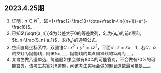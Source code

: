 ## 2023.4.25期

1. 证明：$n\in N^*$，$0<1+\frac12+\frac13+\dots+\frac1n-\ln{(n+1)}<e^{-\frac18}$。
2. 已知$\{\sqrt{a_n}\}$为公差大于0的等差数列，$S_n$为$\{a_n\}$的前n项和，$b_n=\frac{S_n}{a_1}$，求$\{b_n\}$的通项公式。
3. 空间直角坐标系中，双圆锥$C:x^2+y^2=4z^2$，平面$\alpha:z=kx-1$，若$C$、$\alpha$的交线为抛物线，则该$k=$___，抛物线的焦点到准线的距离为\_\_\_。
4. 某考生做八道单选，每道题如果会做有80%的可能答对，不会做有20%的可能答对。该考生共答对6道题，问该考生实际会做的题目道数最可能是___。

